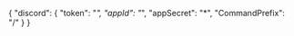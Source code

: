 ﻿{
  "discord": {
    "token": "*",
    "appId": "*",
    "appSecret": "*",
    "CommandPrefix": "/"
  }
}